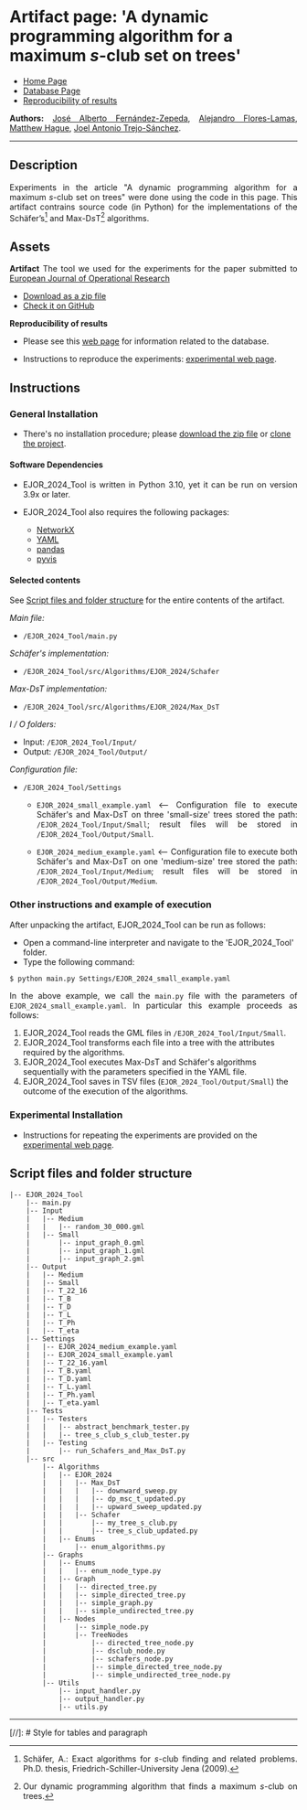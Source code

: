 <script type="text/javascript" charset="utf-8" 
src="https://cdn.mathjax.org/mathjax/latest/MathJax.js?config=TeX-AMS-MML_HTMLorMML,
https://vincenttam.github.io/javascripts/MathJaxLocal.js"></script>

# **Artifact page:** 'A dynamic programming algorithm for a maximum $s$-club set on trees'

- [Home Page](../index.md)
- [Database Page](Database.md)
- [Reproducibility of results](Experiments.md)


**Authors:** [José Alberto Fernández-Zepeda](https://dblp.org/pid/13/7045), [Alejandro Flores-Lamas](https://alexfloreslamas.github.io/), [Matthew Hague](https://www.cs.rhul.ac.uk/home/uxac009/), [Joel Antonio Trejo-Sánchez](https://www.cimat.mx/~joel.trejo).

---


## Description

Experiments in the article "A dynamic programming algorithm for a maximum $s$-club set on trees" were done using the code in this page. This artifact contrains source code (in Python) for the implementations of the Schäfer’s[^1] and Max-D*s*T[^2] algorithms.


## Assets

**Artifact** The tool we used for the experiments for the paper submitted to [European Journal of Operational Research](https://www.sciencedirect.com/journal/european-journal-of-operational-research)

- [Download as a zip file](./EJOR_2024_Tool/EJOR_2024_Tool.zip)
- [Check it on GitHub](https://github.com/alexfloreslamas/maximum-s-club-set-on-trees.io/tree/main/EJOR_2024/EJOR_2024_Tool/EJOR_2024_Tool)

**Reproducibility of results**

- Please see this [web page](./Database.md) for information related to the database.

- Instructions to reproduce the experiments: [experimental web page](Experiments.md).


## Instructions

### General Installation

- There's no installation procedure; please [download the zip file](./EJOR_2024_Tool/EJOR_2024_Tool.zip) or [clone the project](https://github.com/alexfloreslamas/maximum-s-club-set-on-trees.io).

#### Software Dependencies

- EJOR_2024_Tool is written in Python 3.10, yet it can be run on version 3.9x or later.

- EJOR_2024_Tool also requires the following packages:
  - [NetworkX](https://networkx.org/)
  - [YAML](https://yaml.org/)
  - [pandas](https://pandas.pydata.org/)
  - [pyvis](https://pyvis.readthedocs.io/en/latest/index.html)


#### Selected contents

See [Script files and folder structure](#script-files-and-folder-structure) for the entire contents of the artifact.

*Main file:*

- `/EJOR_2024_Tool/main.py`

*Schäfer's implementation:*

- `/EJOR_2024_Tool/src/Algorithms/EJOR_2024/Schafer`

*Max-DsT implementation:*

- `/EJOR_2024_Tool/src/Algorithms/EJOR_2024/Max_DsT`

*I / O folders:*

- Input: `/EJOR_2024_Tool/Input/`
- Output: `/EJOR_2024_Tool/Output/`

*Configuration file:*

 * `/EJOR_2024_Tool/Settings`
    * `EJOR_2024_small_example.yaml` <-- Configuration file to execute Schäfer's and Max-D*s*T on three 'small-size' trees stored the path: `/EJOR_2024_Tool/Input/Small`; result files will be stored in `/EJOR_2024_Tool/Output/Small`.

    * `EJOR_2024_medium_example.yaml` <-- Configuration file to execute both Schäfer's and Max-D*s*T on one 'medium-size' tree stored the path: `/EJOR_2024_Tool/Input/Medium`; result files will be stored in `/EJOR_2024_Tool/Output/Medium`.


### Other instructions and example of execution

After unpacking the artifact, EJOR_2024_Tool can be run as follows:

- Open a command-line interpreter and navigate to the 'EJOR_2024_Tool' folder.
- Type the following command: 

```bash
$ python main.py Settings/EJOR_2024_small_example.yaml
```

In the above example, we call the `main.py` file with the parameters of `EJOR_2024_small_example.yaml`. In particular this example proceeds as follows:


1. EJOR_2024_Tool reads the GML files in `/EJOR_2024_Tool/Input/Small`.
2. EJOR_2024_Tool transforms each file into a tree with the attributes required by the algorithms.
3. EJOR_2024_Tool executes Max-D*s*T and Schäfer's algorithms sequentially with the parameters specified in the YAML file.
4. EJOR_2024_Tool saves in TSV files (`EJOR_2024_Tool/Output/Small`) the outcome of the execution of the algorithms.

### Experimental Installation

- Instructions for repeating the experiments are provided on the [experimental web page](Experiments.md).


## Script files and folder structure

```
|-- EJOR_2024_Tool
    |-- main.py
    |-- Input
    |   |-- Medium
    |   |   |-- random_30_000.gml
    |   |-- Small
    |       |-- input_graph_0.gml
    |       |-- input_graph_1.gml
    |       |-- input_graph_2.gml
    |-- Output
    |   |-- Medium
    |   |-- Small
    |   |-- T_22_16
    |   |-- T_B
    |   |-- T_D
    |   |-- T_L
    |   |-- T_Ph
    |   |-- T_eta
    |-- Settings
    |   |-- EJOR_2024_medium_example.yaml
    |   |-- EJOR_2024_small_example.yaml
    |   |-- T_22_16.yaml
    |   |-- T_B.yaml
    |   |-- T_D.yaml
    |   |-- T_L.yaml
    |   |-- T_Ph.yaml
    |   |-- T_eta.yaml
    |-- Tests
    |   |-- Testers
    |   |   |-- abstract_benchmark_tester.py
    |   |   |-- tree_s_club_s_club_tester.py
    |   |-- Testing
    |       |-- run_Schafers_and_Max_DsT.py
    |-- src
        |-- Algorithms
        |   |-- EJOR_2024
        |   |   |-- Max_DsT
        |   |   |   |-- downward_sweep.py
        |   |   |   |-- dp_msc_t_updated.py
        |   |   |   |-- upward_sweep_updated.py
        |   |   |-- Schafer
        |   |       |-- my_tree_s_club.py
        |   |       |-- tree_s_club_updated.py
        |   |-- Enums
        |       |-- enum_algorithms.py
        |-- Graphs
        |   |-- Enums
        |   |   |-- enum_node_type.py
        |   |-- Graph
        |   |   |-- directed_tree.py
        |   |   |-- simple_directed_tree.py
        |   |   |-- simple_graph.py
        |   |   |-- simple_undirected_tree.py
        |   |-- Nodes
        |       |-- simple_node.py
        |       |-- TreeNodes
        |           |-- directed_tree_node.py
        |           |-- dsclub_node.py
        |           |-- schafers_node.py
        |           |-- simple_directed_tree_node.py
        |           |-- simple_undirected_tree_node.py
        |-- Utils
            |-- input_handler.py
            |-- output_handler.py
            |-- utils.py
```

---


[^1]: Schäfer, A.: Exact algorithms for *s*-club finding and related problems. Ph.D. thesis, Friedrich-Schiller-University Jena (2009).
[^2]: Our dynamic programming algorithm that finds a maximum *s*-club on trees.

[//]: # Style for tables and paragraph

<style>
  table {
    border-collapse: collapse;
  }

  td, th {
    border: 1px solid #999;
    padding: 0.5rem;
    text-align: center;
  }

  p {
    text-align: justify;
  }
</style>
